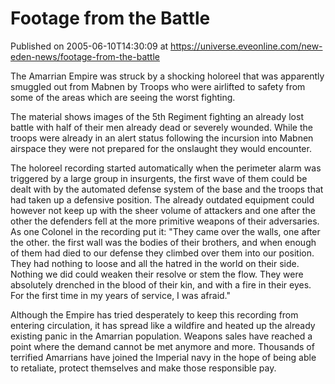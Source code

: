 # Footage from the Battle
Published on 2005-06-10T14:30:09 at https://universe.eveonline.com/new-eden-news/footage-from-the-battle

The Amarrian Empire was struck by a shocking holoreel that was apparently smuggled out from Mabnen by Troops who were airlifted to safety from some of the areas which are seeing the worst fighting.   
  
The material shows images of the 5th Regiment fighting an already lost battle with half of their men already dead or severely wounded. While the troops were already in an alert status following the incursion into Mabnen airspace they were not prepared for the onslaught they would encounter.   
  
The holoreel recording started automatically when the perimeter alarm was triggered by a large group in insurgents, the first wave of them could be dealt with by the automated defense system of the base and the troops that had taken up a defensive position. The already outdated equipment could however not keep up with the sheer volume of attackers and one after the other the defenders fell at the more primitive weapons of their adversaries. As one Colonel in the recording put it: "They came over the walls, one after the other. the first wall was the bodies of their brothers, and when enough of them had died to our defense they climbed over them into our position. They had nothing to loose and all the hatred in the world on their side. Nothing we did could weaken their resolve or stem the flow. They were absolutely drenched in the blood of their kin, and with a fire in their eyes. For the first time in my years of service, I was afraid."   
  
Although the Empire has tried desperately to keep this recording from entering circulation, it has spread like a wildfire and heated up the already existing panic in the Amarrian population. Weapons sales have reached a point where the demand cannot be met anymore and more. Thousands of terrified Amarrians have joined the Imperial navy in the hope of being able to retaliate, protect themselves and make those responsible pay.
